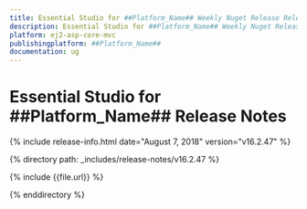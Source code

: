 ```yaml
---
title: Essential Studio for ##Platform_Name## Weekly Nuget Release Release Notes  
description: Essential Studio for ##Platform_Name## Weekly Nuget Release Release Notes  
platform: ej2-asp-core-mvc
publishingplatform: ##Platform_Name##
documentation: ug
---
```


# Essential Studio for  ##Platform_Name##  Release Notes  

{% include release-info.html date="August 7, 2018"   version="v16.2.47"  %} 

{% directory path: _includes/release-notes/v16.2.47 %}

{% include {{file.url}} %}

{% enddirectory %}
